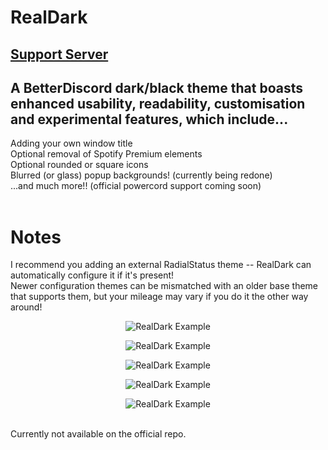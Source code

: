 [dmackserv]: https://discord.gg/pB2SmhC
# RealDark
## [Support Server][dmackserv]<br>
## A BetterDiscord dark/black theme that boasts enhanced usability, readability, customisation and experimental features, which include...
Adding your own window title<br>
Optional removal of Spotify Premium elements<br>
Optional rounded or square icons<br>
Blurred (or glass) popup backgrounds! (currently being redone)<br>
...and much more!! (official powercord support coming soon)<br>
<br>
# Notes
I recommend you adding an external RadialStatus theme -- RealDark can automatically configure it if it's present!<br>
Newer configuration themes can be mismatched with an older base theme that supports them, but your mileage may vary if you do it the other way around!<br>
<p align="center"><img src="./img/1.png" alt="RealDark Example"></p>
<p align="center"><img src="./img/2.png" alt="RealDark Example"></p>
<p align="center"><img src="./img/3.png" alt="RealDark Example"></p>
<p align="center"><img src="./img/4.png" alt="RealDark Example"></p>
<p align="center"><img src="./img/5.png" alt="RealDark Example"></p>
<br>Currently not available on the official repo.
